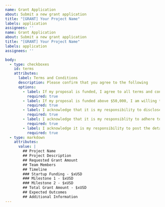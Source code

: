 ```yaml
---
name: Grant Application
about: Submit a new grant application
title: "[GRANT] Your Project Name"
labels: application
assignees: ''
name: Grant Application
about: Submit a new grant application
title: "[GRANT] Your Project Name"
labels: application
assignees: ''

body:
  - type: checkboxes
    id: terms
    attributes:
      label: Terms and Conditions
      description: Please confirm that you agree to the following
      options:
        - label: If my proposal is funded, I agree to all terms and conditions in the [Grant Agreement]().
          required: true
        - label: If my proposal is funded above $50,000, I am willing to provide [KYC information]() as outlined in the [Grant Agreement]().
          required: true
        - label: I acknowledge that it is my responsibility to disclose any conflicts of interest related to my personal or professional relationship(s) with any Community Grants committee member.
          required: true
        - label: I acknowledge that it is my responsiblity to adhere to the [ZCG Code of Conduct]().
          required: true
        - label: I acknowledge it is my responsibility to post the details of this request on the [Community Forum]() for community input prior to the Community Grants committee discussing and voting on this request.
          required: true
  - type: markdown
    attributes:
      value: |
        ## Project Name
        ## Project Description
        ## Requested Grant Amount
        ## Team Members
        ## Timeline
        ### Startup Funding - $xUSD
        ### Milestone 1 - $xUSD
        ### Milestone 2 - $xUSD
        ## Total Grant Amount - $xUSD
        ## Expected Outcomes
        ## Additional Information
---
```

